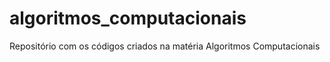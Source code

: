 # algoritmos_computacionais

Repositório com os códigos criados na matéria Algoritmos Computacionais
